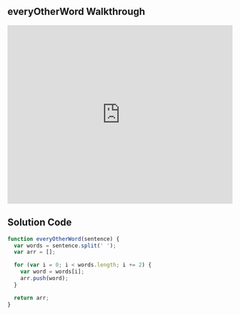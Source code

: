 ## everyOtherWord Walkthrough

<iframe src="https://player.vimeo.com/video/210321236" width="100%" height="400" frameborder="0" webkitallowfullscreen mozallowfullscreen allowfullscreen></iframe>


## Solution Code

```js
function everyOtherWord(sentence) {
  var words = sentence.split(' ');
  var arr = [];

  for (var i = 0; i < words.length; i += 2) {
    var word = words[i];
    arr.push(word);
  }

  return arr;
}
```
